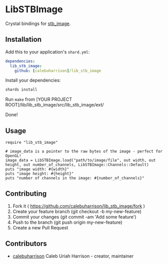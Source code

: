 # LibSTBImage

Crystal bindings for [stb_image](https://github.com/nothings/stb#stb_libs).

## Installation

Add this to your application's `shard.yml`:

```yaml
dependencies:
  lib_stb_image:
    github: [calebuharrison]/lib_stb_image
```

Install your dependencies:
```sh
shards install
```

Run `make` from [YOUR PROJECT ROOT]/lib/lib_stb_image/src/lib_stb_image/ext/

Done!

## Usage

```crystal
require "lib_stb_image"

# image_data is a pointer to the raw bytes of the image - perfect for OpenGL!
image_data = LibSTBImage.load("path/to/image/file", out width, out height, out number_of_channels, LibSTBImage::Channels::Default)
puts "image width: #{width}"
puts "image height: #{height}"
puts "number of channels in the image: #{number_of_channels}"
```

## Contributing

1. Fork it ( https://github.com/calebuharrison/lib_stb_image/fork )
2. Create your feature branch (git checkout -b my-new-feature)
3. Commit your changes (git commit -am 'Add some feature')
4. Push to the branch (git push origin my-new-feature)
5. Create a new Pull Request

## Contributors

- [calebuharrison](https://github.com/calebuharrison) Caleb Uriah Harrison - creator, maintainer
